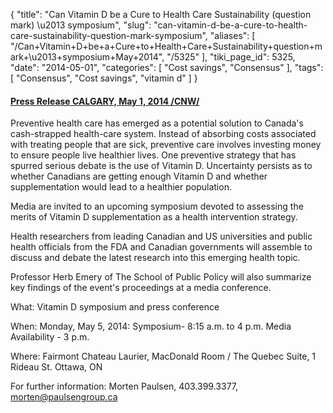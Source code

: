 {
    "title": "Can Vitamin D be a Cure to Health Care Sustainability (question mark) \u2013 symposium",
    "slug": "can-vitamin-d-be-a-cure-to-health-care-sustainability-question-mark-symposium",
    "aliases": [
        "/Can+Vitamin+D+be+a+Cure+to+Health+Care+Sustainability+question+mark+\u2013+symposium+May+2014",
        "/5325"
    ],
    "tiki_page_id": 5325,
    "date": "2014-05-01",
    "categories": [
        "Cost savings",
        "Consensus"
    ],
    "tags": [
        "Consensus",
        "Cost savings",
        "vitamin d"
    ]
}


#### [Press Release CALGARY, May 1, 2014 /CNW/](http://www.newswire.ca/en/story/1347983/media-advisory-can-vitamin-d-be-a-cure-to-health-care-sustainability-ottawa-symposium%20)

Preventive health care has emerged as a potential solution to Canada's cash-strapped health-care system. Instead of absorbing costs associated with treating people that are sick, preventive care involves investing money to ensure people live healthier lives. One preventive strategy that has spurred serious debate is the use of Vitamin D. Uncertainty persists as to whether Canadians are getting enough Vitamin D and whether supplementation would lead to a healthier population.

Media are invited to an upcoming symposium devoted to assessing the merits of Vitamin D supplementation as a health intervention strategy. 

Health researchers from leading Canadian and US universities and public health officials from the FDA and Canadian governments will assemble to discuss and debate the latest research into this emerging health topic. 

Professor Herb Emery of The School of Public Policy will also summarize key findings of the event's proceedings at a media conference.

What: Vitamin D symposium and press conference

When: Monday, May 5, 2014: Symposium- 8:15 a.m. to 4 p.m. Media Availability - 3 p.m.

Where:   Fairmont Chateau Laurier, MacDonald Room / The Quebec Suite, 1 Rideau St. Ottawa, ON

For further information: Morten Paulsen, 403.399.3377, morten@paulsengroup.ca